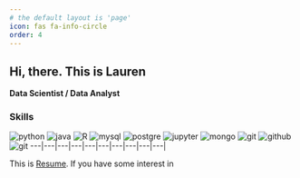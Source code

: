 ```yaml
---
# the default layout is 'page'
icon: fas fa-info-circle
order: 4
---
```


## Hi, there. This is Lauren
**Data Scientist / Data Analyst**

### Skills  
<img src="https://img.shields.io/badge/Python-3766AB?style=flat-square&logo=Python&logoColor=white" alt="python"/>
<img src="https://img.shields.io/badge/java-green?style=flat-square" alt="java">
<img src="https://img.shields.io/badge/r-276DC3?style=flat-square&logo=r&logoColor=white" alt="R"/>
<img src="https://img.shields.io/badge/mysql-4479A1?style=flat-square&logo=mysql&logoColor=white" alt="mysql"/>
<img src="https://img.shields.io/badge/postgresql-4169E1?style=flat-square&logo=postgresql&logoColor=white" alt="postgre"/>
<img src="https://img.shields.io/badge/jupyter-F37626?style=flat-square&logo=jupyter&logoColor=white" alt="jupyter"/>
<img src="https://img.shields.io/badge/mongodb-47A248?style=flat-square&logo=mongodb&logoColor=white" alt="mongo"/>
<img src="https://img.shields.io/badge/git-F05032?style=flat-square&logo=git&logoColor=white" alt="git"/>
<img src="https://img.shields.io/badge/github-181717?style=flat-square&logo=github&logoColor=white" alt="github"/>
<img src="https://img.shields.io/badge/git-F05032?style=flat-square&logo=git&logoColor=white" alt="git"/>
---|---|---|---|---|---|---|---|---|---|




This is [Resume](https://github.com/user-attachments/files/16760501/New_Resume.docx.pdf). If you have some interest in 

